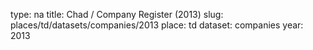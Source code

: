 type: na
title: Chad / Company Register (2013)
slug: places/td/datasets/companies/2013
place: td
dataset: companies
year: 2013
